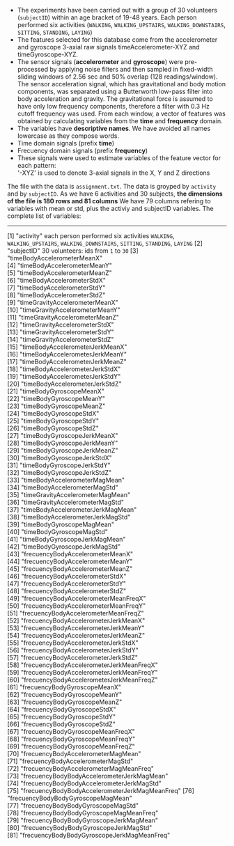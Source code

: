 - The experiments have been carried out with a group of 30 volunteers (`subjectID`) within an age bracket of 19-48 years. Each person performed six activities (`WALKING`, `WALKING_UPSTAIRS`, `WALKING_DOWNSTAIRS`, `SITTING`, `STANDING`, `LAYING`)
- The features selected for this database come from the accelerometer and gyroscope 3-axial raw signals timeAccelerometer-XYZ and timeGyroscope-XYZ.
- The sensor signals (**accelerometer** and **gyroscope**) were pre-processed by applying noise filters and then sampled in fixed-width sliding windows of 2.56 sec and 50% overlap (128 readings/window). The sensor acceleration signal, which has gravitational and body motion components, was separated using a Butterworth low-pass filter into body acceleration and gravity. The gravitational force is assumed to have only low frequency components, therefore a filter with 0.3 Hz cutoff frequency was used. From each window, a vector of features was obtained by calculating variables from the **time** and **frequency** domain.
- The variables have **descriptive names**. We have avoided all names lowercase as they compose words.
- Time domain signals (prefix **time**)
- Frecuency domain signals (prefix **frequency**)
- These signals were used to estimate variables of the feature vector for each pattern:  
'-XYZ' is used to denote 3-axial signals in the X, Y and Z directions


The file with the data is `assignment.txt`.
The data is groyped by `activity` and by `subjectID`. As we have 6 activities and 30 subjects, **the dimensions of the file is 180 rows and 81 columns** We have 79 columns refering to variables with mean or std, plus the activiy and subjectID variables.
The complete list of variables:

_ _ _

 [1] "activity"
 	each person performed six activities
    `WALKING`, `WALKING_UPSTAIRS`, `WALKING_DOWNSTAIRS`, `SITTING`, `STANDING`, `LAYING`
 [2] "subjectID"
 	30 volunteers: 
    	ids from `1` to `30`
 [3] "timeBodyAccelerometerMeanX"                   
 [4] "timeBodyAccelerometerMeanY"                   
 [5] "timeBodyAccelerometerMeanZ"                   
 [6] "timeBodyAccelerometerStdX"                    
 [7] "timeBodyAccelerometerStdY"                    
 [8] "timeBodyAccelerometerStdZ"                    
 [9] "timeGravityAccelerometerMeanX"                
[10] "timeGravityAccelerometerMeanY"                
[11] "timeGravityAccelerometerMeanZ"                
[12] "timeGravityAccelerometerStdX"                 
[13] "timeGravityAccelerometerStdY"                 
[14] "timeGravityAccelerometerStdZ"                 
[15] "timeBodyAccelerometerJerkMeanX"               
[16] "timeBodyAccelerometerJerkMeanY"               
[17] "timeBodyAccelerometerJerkMeanZ"               
[18] "timeBodyAccelerometerJerkStdX"                
[19] "timeBodyAccelerometerJerkStdY"                
[20] "timeBodyAccelerometerJerkStdZ"                
[21] "timeBodyGyroscopeMeanX"                       
[22] "timeBodyGyroscopeMeanY"                       
[23] "timeBodyGyroscopeMeanZ"                       
[24] "timeBodyGyroscopeStdX"                        
[25] "timeBodyGyroscopeStdY"                        
[26] "timeBodyGyroscopeStdZ"                        
[27] "timeBodyGyroscopeJerkMeanX"                   
[28] "timeBodyGyroscopeJerkMeanY"                   
[29] "timeBodyGyroscopeJerkMeanZ"                   
[30] "timeBodyGyroscopeJerkStdX"                    
[31] "timeBodyGyroscopeJerkStdY"                    
[32] "timeBodyGyroscopeJerkStdZ"                    
[33] "timeBodyAccelerometerMagMean"                 
[34] "timeBodyAccelerometerMagStd"                  
[35] "timeGravityAccelerometerMagMean"              
[36] "timeGravityAccelerometerMagStd"               
[37] "timeBodyAccelerometerJerkMagMean"             
[38] "timeBodyAccelerometerJerkMagStd"              
[39] "timeBodyGyroscopeMagMean"                     
[40] "timeBodyGyroscopeMagStd"                      
[41] "timeBodyGyroscopeJerkMagMean"                 
[42] "timeBodyGyroscopeJerkMagStd"                  
[43] "frecuencyBodyAccelerometerMeanX"              
[44] "frecuencyBodyAccelerometerMeanY"              
[45] "frecuencyBodyAccelerometerMeanZ"              
[46] "frecuencyBodyAccelerometerStdX"               
[47] "frecuencyBodyAccelerometerStdY"               
[48] "frecuencyBodyAccelerometerStdZ"               
[49] "frecuencyBodyAccelerometerMeanFreqX"          
[50] "frecuencyBodyAccelerometerMeanFreqY"          
[51] "frecuencyBodyAccelerometerMeanFreqZ"          
[52] "frecuencyBodyAccelerometerJerkMeanX"          
[53] "frecuencyBodyAccelerometerJerkMeanY"          
[54] "frecuencyBodyAccelerometerJerkMeanZ"          
[55] "frecuencyBodyAccelerometerJerkStdX"           
[56] "frecuencyBodyAccelerometerJerkStdY"           
[57] "frecuencyBodyAccelerometerJerkStdZ"           
[58] "frecuencyBodyAccelerometerJerkMeanFreqX"      
[59] "frecuencyBodyAccelerometerJerkMeanFreqY"      
[60] "frecuencyBodyAccelerometerJerkMeanFreqZ"      
[61] "frecuencyBodyGyroscopeMeanX"                  
[62] "frecuencyBodyGyroscopeMeanY"                  
[63] "frecuencyBodyGyroscopeMeanZ"                  
[64] "frecuencyBodyGyroscopeStdX"                   
[65] "frecuencyBodyGyroscopeStdY"                   
[66] "frecuencyBodyGyroscopeStdZ"                   
[67] "frecuencyBodyGyroscopeMeanFreqX"              
[68] "frecuencyBodyGyroscopeMeanFreqY"              
[69] "frecuencyBodyGyroscopeMeanFreqZ"              
[70] "frecuencyBodyAccelerometerMagMean"            
[71] "frecuencyBodyAccelerometerMagStd"             
[72] "frecuencyBodyAccelerometerMagMeanFreq"        
[73] "frecuencyBodyBodyAccelerometerJerkMagMean"    
[74] "frecuencyBodyBodyAccelerometerJerkMagStd"     
[75] "frecuencyBodyBodyAccelerometerJerkMagMeanFreq"
[76] "frecuencyBodyBodyGyroscopeMagMean"            
[77] "frecuencyBodyBodyGyroscopeMagStd"             
[78] "frecuencyBodyBodyGyroscopeMagMeanFreq"        
[79] "frecuencyBodyBodyGyroscopeJerkMagMean"        
[80] "frecuencyBodyBodyGyroscopeJerkMagStd"         
[81] "frecuencyBodyBodyGyroscopeJerkMagMeanFreq" 